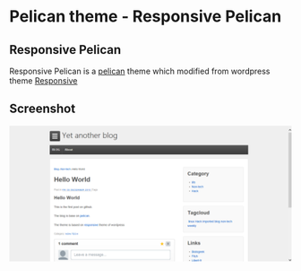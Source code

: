 Pelican theme - Responsive Pelican
================================

Responsive Pelican
----------

Responsive Pelican is a [pelican](https://github.com/getpelican/pelican) theme which modified from wordpress theme [Responsive](http://wordpress.org/themes/responsive)



Screenshot
----------

  ![Screenshot](screenshot.png)
